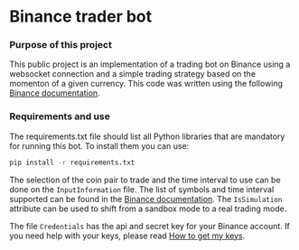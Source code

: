 # Binance trader bot
### Purpose of this project
This public project is an implementation of a trading bot on Binance using a websocket connection and a simple trading strategy based on the momenton of a given currency. This code was written using the following  [Binance documentation]. 


### Requirements and use
The requirements.txt file should list all Python libraries that are mandatory for running this bot. To install them you can use:
```sh
pip install -r requirements.txt
```

The selection of the coin pair to trade and the time interval to use can be done on the `InputInformation` file. The list of symbols and time interval supported can be found in the [Binance documentation]. The `IsSimulation` attribute can be used to shift from a sandbox mode to a real trading mode.

The file `Credentials` has the api and secret key for your Binance account. If you need help with your keys, please read [How to get my keys].


   [Binance documentation]: <https://python-binance.readthedocs.io/en/latest/>
   [How to get my keys]:  <https://www.binance.com/en/support/faq/360002502072>
